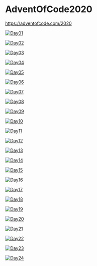 # AdventOfCode2020
https://adventofcode.com/2020

[![Day01](https://img.shields.io/badge/Day1-Done-brightgreen.svg)](https://github.com/MaciejSocha/AdventOfCode2020/releases/tag/Day1)

[![Day02](https://img.shields.io/badge/Day2-Done-brightgreen.svg)](https://github.com/MaciejSocha/AdventOfCode2020/releases/tag/Day2)

[![Day03](https://img.shields.io/badge/Day3-Done-brightgreen.svg)](https://github.com/MaciejSocha/AdventOfCode2020/releases/tag/day3)

[![Day04](https://img.shields.io/badge/Day4-Done-brightgreen.svg)](https://github.com/MaciejSocha/AdventOfCode2020/releases/tag/Day4)

[![Day05](https://img.shields.io/badge/Day5-Done-brightgreen.svg)](https://github.com/MaciejSocha/AdventOfCode2020/releases/tag/Day5)

[![Day06](https://img.shields.io/badge/Day6-Done-brightgreen.svg)](https://github.com/MaciejSocha/AdventOfCode2020/releases/tag/Day6)

[![Day07](https://img.shields.io/badge/Day7-Partly-yellowgreen.svg)](https://i.imgur.com/rolF402.gif)

[![Day08](https://img.shields.io/badge/Day8-Done-brightgreen.svg)](https://github.com/MaciejSocha/AdventOfCode2020/releases/tag/Day8)

[![Day09](https://img.shields.io/badge/Day9-Done-brightgreen.svg)](https://github.com/MaciejSocha/AdventOfCode2020/releases/tag/Day9)

[![Day10](https://img.shields.io/badge/Day10-Partly-yellowgreen.svg)](https://i.imgur.com/rolF402.gif)

[![Day11](https://img.shields.io/badge/Day11-Pending-orange.svg)](https://i.imgur.com/rolF402.gif)

[![Day12](https://img.shields.io/badge/Day12-Pending-orange.svg)](https://i.imgur.com/rolF402.gif)

[![Day13](https://img.shields.io/badge/Day13-Pending-orange.svg)](https://i.imgur.com/rolF402.gif)

[![Day14](https://img.shields.io/badge/Day14-Pending-orange.svg)](https://i.imgur.com/FuZyZrn.gif)

[![Day15](https://img.shields.io/badge/Day15-Waiting-lightgrey.svg)](https://i.imgur.com/FuZyZrn.gif)

[![Day16](https://img.shields.io/badge/Day16-Waiting-lightgrey.svg)](https://i.imgur.com/FuZyZrn.gif)

[![Day17](https://img.shields.io/badge/Day17-Waiting-lightgrey.svg)](https://i.imgur.com/FuZyZrn.gif)

[![Day18](https://img.shields.io/badge/Day18-Waiting-lightgrey.svg)](https://i.imgur.com/FuZyZrn.gif)

[![Day19](https://img.shields.io/badge/Day19-Waiting-lightgrey.svg)](https://i.imgur.com/FuZyZrn.gif)

[![Day20](https://img.shields.io/badge/Day20-Waiting-lightgrey.svg)](https://i.imgur.com/FuZyZrn.gif)

[![Day21](https://img.shields.io/badge/Day21-Waiting-lightgrey.svg)](https://i.imgur.com/FuZyZrn.gif)

[![Day22](https://img.shields.io/badge/Day22-Waiting-lightgrey.svg)](https://i.imgur.com/FuZyZrn.gif)

[![Day23](https://img.shields.io/badge/Day23-Waiting-lightgrey.svg)](https://i.imgur.com/FuZyZrn.gif)

[![Day24](https://img.shields.io/badge/Day24-Waiting-lightgrey.svg)](https://i.imgur.com/FuZyZrn.gif)

